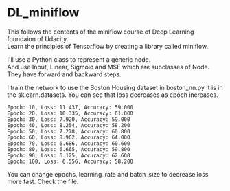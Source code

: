 # DL_miniflow  
This follows the contents of the miniflow course of Deep Learning foundaion of Udacity.  
Learn the principles of Tensorflow by creating a library called miniflow.  
  
I'll use a Python class to represent a generic node.  
And use Input, Linear, Sigmoid and MSE which are subclasses of Node.  
They have forward and backward steps.  
  
I train the network to use the Boston Housing dataset in boston_nn.py It is in the sklearn.datasets.
You can see that loss decreases as epoch increases. 
```shell
Epoch: 10, Loss: 11.437, Accuracy: 59.000
Epoch: 20, Loss: 10.335, Accuracy: 61.000
Epoch: 30, Loss: 7.920, Accuracy: 59.000
Epoch: 40, Loss: 8.254, Accuracy: 58.200
Epoch: 50, Loss: 7.278, Accuracy: 60.800
Epoch: 60, Loss: 8.962, Accuracy: 64.000
Epoch: 70, Loss: 6.686, Accuracy: 60.600
Epoch: 80, Loss: 6.665, Accuracy: 59.800
Epoch: 90, Loss: 6.125, Accuracy: 62.600
Epoch: 100, Loss: 6.556, Accuracy: 58.200
```
You can change epochs, learning_rate and batch_size to decrease loss more fast.
Check the file.

